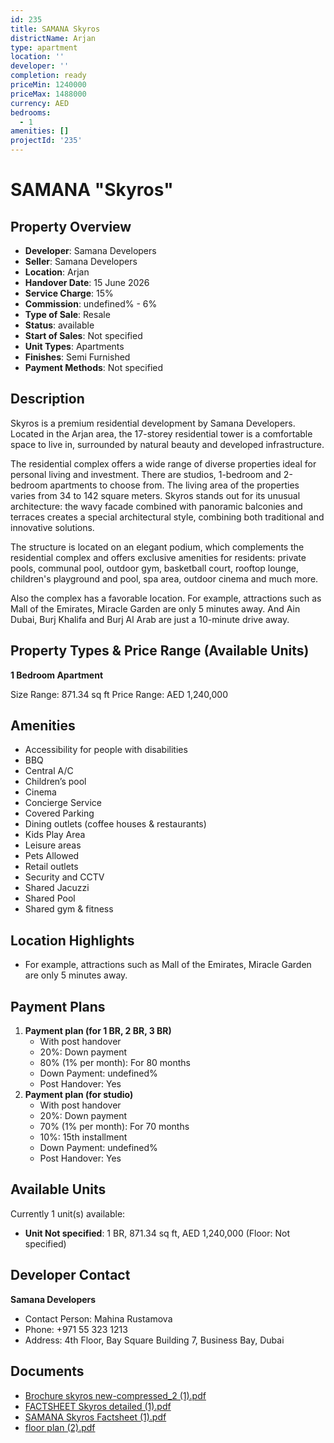 ```yaml
---
id: 235
title: SAMANA Skyros
districtName: Arjan
type: apartment
location: ''
developer: ''
completion: ready
priceMin: 1240000
priceMax: 1488000
currency: AED
bedrooms:
  - 1
amenities: []
projectId: '235'
---
```


# SAMANA "Skyros"

## Property Overview
- **Developer**: Samana Developers
- **Seller**: Samana Developers
- **Location**: Arjan
- **Handover Date**: 15 June 2026
- **Service Charge**: 15%
- **Commission**: undefined% - 6%
- **Type of Sale**: Resale
- **Status**: available
- **Start of Sales**: Not specified
- **Unit Types**: Apartments
- **Finishes**: Semi Furnished
- **Payment Methods**: Not specified

## Description
Skyros is a premium residential development by Samana Developers. Located in the Arjan area, the 17-storey residential tower is a comfortable space to live in, surrounded by natural beauty and developed infrastructure. 

The residential complex offers a wide range of diverse properties ideal for personal living and investment. There are studios, 1-bedroom and 2-bedroom apartments to choose from. The living area of the properties varies from 34 to 142 square meters.  Skyros stands out for its unusual architecture: the wavy facade combined with panoramic balconies and terraces creates a special architectural style, combining both traditional and innovative solutions. 

The structure is located on an elegant podium, which complements the residential complex and offers exclusive amenities for residents: private pools, communal pool, outdoor gym, basketball court, rooftop lounge, children's playground and pool, spa area, outdoor cinema and much more.

Also the complex has a favorable location. For example, attractions such as Mall of the Emirates, Miracle Garden are only 5 minutes away. And Ain Dubai, Burj Khalifa and Burj Al Arab are just a 10-minute drive away.

## Property Types & Price Range (Available Units)
**1 Bedroom Apartment**

Size Range: 871.34 sq ft
Price Range: AED 1,240,000

## Amenities
- Accessibility for people with disabilities
- BBQ
- Central A/C
- Children’s pool
- Cinema
- Concierge Service
- Covered Parking
- Dining outlets  (coffee houses & restaurants)
- Kids Play Area
- Leisure areas
- Pets Allowed
- Retail outlets
- Security and CCTV
- Shared Jacuzzi
- Shared Pool
- Shared gym & fitness

## Location Highlights
- For example, attractions such as Mall of the Emirates, Miracle Garden are only 5 minutes away.

## Payment Plans
1. **Payment plan (for 1 BR, 2 BR, 3 BR)**
   - With post handover
   - 20%: Down payment
   - 80% (1% per month): For 80 months
   - Down Payment: undefined%
   - Post Handover: Yes
2. **Payment plan (for studio)**
   - With post handover
   - 20%: Down payment
   - 70% (1% per month): For 70 months
   - 10%: 15th installment
   - Down Payment: undefined%
   - Post Handover: Yes

## Available Units
Currently 1 unit(s) available:
- **Unit Not specified**: 1 BR, 871.34 sq ft, AED 1,240,000 (Floor: Not specified)

## Developer Contact
**Samana Developers**
- Contact Person: Mahina Rustamova
- Phone: +971 55 323 1213
- Address: 4th Floor, Bay Square Building 7, Business Bay, Dubai

## Documents
- [Brochure skyros new-compressed_2 (1).pdf](https://cdn.geniemap.net/2023/06/22/xefGP9hIoD9be4q9Jv0IMqJla5qtzdoFJfZJBqJp.pdf)
- [FACTSHEET Skyros detailed (1).pdf](https://cdn.geniemap.net/2023/06/22/RbvFJqk1k3NP5WWtOqIpww6kZHiUsz4uMh7GreGk.pdf)
- [SAMANA Skyros Factsheet (1).pdf](https://cdn.geniemap.net/2023/06/22/sjSRIpFMm0zFFMx2FHEHJVf1zo5UzYEtJ8Z63qFW.pdf)
- [floor plan (2).pdf](https://cdn.geniemap.net/2023/06/22/xjirhCVufu8MPZuU0EmyF5V1c31A1AthjT97zliW.pdf)
